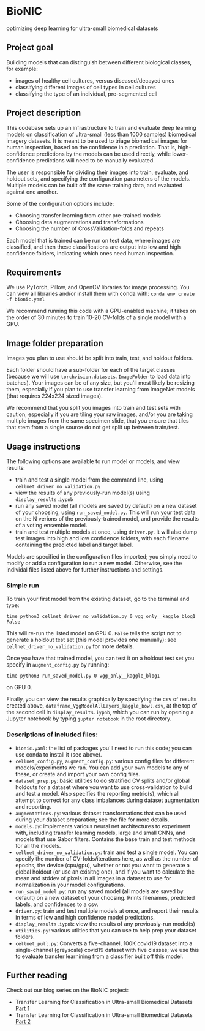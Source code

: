 # BioNIC
optimizing deep learning for ultra-small biomedical datasets 

## Project goal
Building models that can distinguish between different biological classes, for example:
- images of healthy cell cultures, versus diseased/decayed ones
- classifying different images of cell types in cell cultures
- classifying the type of an individual, pre-segmented cell

## Project description
This codebase sets up an infrastructure to train and evaluate deep learning models on classification of ultra-small (less than 1000 samples) biomedical imagery datasets. It is meant to be used to triage biomedical images for human inspection, based on the confidence in a prediction. That is, high-confidence predictions by the models can be used directly, while lower-confidence predictions will need to be manually evaluated.

The user is responsible for dividing their images into train, evaluate, and holdout sets, and specifying the configuration parameters of the models. Multiple models can be built off the same training data, and evaluated against one another.

Some of the configuration options include:
- Choosing transfer learning from other pre-trained models
- Choosing data augmentations and transformations
- Choosing the number of CrossValidation-folds and repeats

Each model that is trained can be run on test data, where images are classified, and then these classifications are output into low and high confidence folders, indicating which ones need human inspection.

## Requirements
We use PyTorch, Pillow, and OpenCV libraries for image processing. You can view all libraries and/or install them with conda with:
`conda env create -f bionic.yaml` 

We recommend running this code with a GPU-enabled machine; it takes on the order of 30 minutes to train 10-20 CV-folds of a single model with a GPU.

## Image folder preparation
Images you plan to use should be split into train, test, and holdout folders. 

Each folder should have a sub-folder for each of the target classes (because we will use `torchvision.datasets.ImageFolder` to load data into batches). Your images can be of any size, but you'll most likely be resizing them, especially if you plan to use transfer learning from ImageNet models (that requires 224x224 sized images).

We recommend that you split you images into train and test sets with caution, especially if you are tiling your raw images, and/or you are taking multiple images from the same specimen slide, that you ensure that tiles that stem from a single source do not get split up between train/test.

## Usage instructions
The following options are available to run model or models, and view results:
- train and test a single model from the command line, using `cellnet_driver_no_validation.py`
- view the results of any previously-run model(s) using `display_results.iypnb`
- run any saved model (all models are saved by default) on a new dataset of your choosing, using `run_saved_model.py`. This will run your test data on the N verions of the previously-trained model, and provide the results of a voting ensemble model.
- train and test multiple models at once, using `driver.py`. It will also dump test images into high and low confidence folders, with each filename containing the predicted label and target label.

Models are specified in the configuration files imported; you simply need to modify or add a configuration to run a new model. Otherwise, see the individal files listed above for further instructions and settings.

### Simple run
To train your first model from the existing dataset, go to the terminal and type:

`time python3 cellnet_driver_no_validation.py 0 vgg_only__kaggle_blog1 False`

This will re-run the listed model on GPU 0. `False` tells the script not to generate a holdout test set (this model provides one manually): see `cellnet_driver_no_validation.py` for more details.

Once you have that trained model, you can test it on a holdout test set you specify in `augment_config.py` by running:

`time python3 run_saved_model.py 0 vgg_only__kaggle_blog1` 

on GPU 0.

Finally, you can view the results graphically by specifying the csv of results created above, `dataframe_VggModelAllLayers_kaggle_bowl.csv`, at the top of the second cell in `display_results.iypnb`, which you can run by opening a Jupyter notebook by typing `jupter notebook` in the root directory.

### Descriptions of included files:
- `bionic.yaml`: the list of packages you'll need to run this code; you can use conda to install it (see above).
- `cellnet_config.py`, `augment_config.py`: various config files for different models/experiments we ran. You can add your own models to any of these, or create and import your own config files. 
- `dataset_prep.py`: basic utilities to do stratified CV splits and/or global holdouts for a dataset where you want to use cross-validation to build and test a model. Also specifies the reporting metric(s), which all attempt to correct for any class imbalances during dataset augmentation and reporting.
- `augmentations.py`: various dataset transformations that can be used during your dataset preparation; see the file for more details.
- `models.py`: implements various neural net architectures to experiment with, including transfer learning models, large and small CNNs, and models that use Gabor filters. Contains the base train and test methods for all the models. 
- `cellnet_driver_no_validation.py`: train and test a single model. You can specify the number of CV-folds/iterations here, as well as the number of epochs, the device (cpu/gpu), whether or not you want to generate a global holdout (or use an exisitng one), and if you want to calculate the mean and stddev of pixels in all images in a dataset to use for normalization in your model configurations.
- `run_saved_model.py`: run any saved model (all models are saved by default) on a new dataset of your choosing. Prints filenames, predicted labels, and confidences to a csv.
- `driver.py`: train and test multiple models at once, and report their results in terms of low and high confidence model predictions.
- `display_results.iypnb`: view the results of any previously-run model(s)
- `utilities.py`: various utlities that you can use to help prep your dataset folders.
- `cellnet_pull.py`: Converts a five-channel, 100K covid19 dataset into a single-channel (greyscale) covid19 dataset with five classes; we use this to evaluate transfer learnining from a classifier built off this model.

## Further reading
Check out our blog series on the BioNIC project:
- Transfer Learning for Classification in Ultra-small Biomedical Datasets [Part 1](https://gab41.lab41.org/transfer-learning-for-classification-in-ultra-small-biomedical-datasets-2d332ae87bfb)
- Transfer Learning for Classification in Ultra-small Biomedical Datasets [Part 2](https://gab41.lab41.org/transfer-learning-for-classification-in-ultra-small-biomedical-datasets-part-ii-d3bc3097bc1d)

